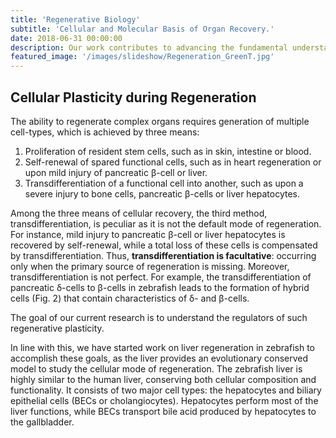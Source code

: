 ```yaml
---
title: 'Regenerative Biology'
subtitle: 'Cellular and Molecular Basis of Organ Recovery.'
date: 2018-06-31 00:00:00
description: Our work contributes to advancing the fundamental understanding of how cells collaborate to achieve remarkable regenerative feats. We explore the incredible potential of harnessing the body's natural ability to heal and rejuvenate itself. We explore how the regenerative potential interacts with evolution, nutrition and disease.
featured_image: '/images/slideshow/Regeneration_GreenT.jpg'
---
```


## Cellular Plasticity during Regeneration

<!-- <img src="/images/Blog/Old/ThyroidGland.png" alt="ThyroidGland" style="float:left;width:108px;height:200px;margin:0px 30px 0px 0px"> -->

The ability to regenerate complex organs requires generation of multiple cell-types, which is achieved by three means: 

1.	Proliferation of resident stem cells, such as in skin, intestine or blood.
1.	Self-renewal of spared functional cells, such as in heart regeneration or upon mild injury of pancreatic β-cell or liver. 
1.	Transdifferentiation of a functional cell into another, such as upon a severe injury to bone cells, pancreatic β-cells or liver hepatocytes.

Among the three means of cellular recovery, the third method, transdifferentiation, is peculiar as it is not the default mode of regeneration. For instance, mild injury to pancreatic β-cell or liver hepatocytes is recovered by self-renewal, while a total loss of these cells is compensated by transdifferentiation. Thus, **transdifferentiation is facultative**: occurring only when the primary source of regeneration is missing. Moreover, transdifferentiation is not perfect. For example, the transdifferentiation of pancreatic δ-cells to β-cells in zebrafish leads to the formation of hybrid cells (Fig. 2) that contain characteristics of δ- and β-cells.

The goal of our current research is to understand the regulators of such regenerative plasticity. 

In line with this, we have started work on liver regeneration in zebrafish to accomplish these goals, as the liver provides an evolutionary conserved model to study the cellular mode of regeneration. The zebrafish liver is highly similar to the human liver, conserving both cellular composition and functionality. It consists of two major cell types: the hepatocytes and biliary epithelial cells (BECs or cholangiocytes). Hepatocytes perform most of the liver functions, while BECs transport bile acid produced by hepatocytes to the gallbladder.




<!-- <img src="/images/Blog/Old/pax2a.gif" alt="Pax2a" style="float:left;width:400px;height:240px;margin:0px 30px 0px 0px"> --> 

  
